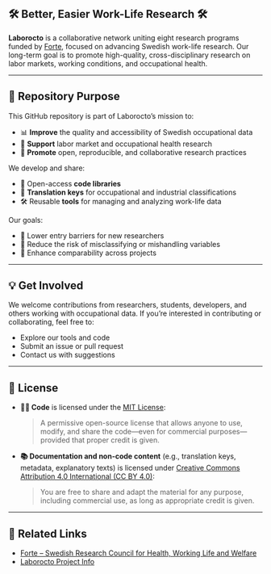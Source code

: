 ## 🛠️ Better, Easier Work-Life Research 🛠️

**Laborocto** is a collaborative network uniting eight research programs funded by [Forte](https://forte.se), focused on advancing Swedish work-life research. 
Our long-term goal is to promote high-quality, cross-disciplinary research on labor markets, working conditions, and occupational health.

---

## 🎯 Repository Purpose

This GitHub repository is part of Laborocto’s mission to:

- 📊 **Improve** the quality and accessibility of Swedish occupational data
- 🔎 **Support** labor market and occupational health research
- 🤝 **Promote** open, reproducible, and collaborative research practices

We develop and share:

- 🧰 Open-access **code libraries**
- 🧭 **Translation keys** for occupational and industrial classifications
- 🛠️ Reusable **tools** for managing and analyzing work-life data

Our goals:

- 🚀 Lower entry barriers for new researchers  
- 🧮 Reduce the risk of misclassifying or mishandling variables  
- 🔗 Enhance comparability across projects

---

## 💡 Get Involved

We welcome contributions from researchers, students, developers, and others working with occupational data. If you’re interested in contributing or collaborating, feel free to:

- Explore our tools and code
- Submit an issue or pull request
- Contact us with suggestions

---

## 📄 License

- **🧑‍💻 Code** is licensed under the [MIT License](LICENSE):
  > A permissive open-source license that allows anyone to use, modify, and share the code—even for commercial purposes—provided that proper credit is given.

- **📚 Documentation and non-code content** (e.g., translation keys, metadata, explanatory texts) is licensed under [Creative Commons Attribution 4.0 International (CC BY 4.0)](https://creativecommons.org/licenses/by/4.0/):
  > You are free to share and adapt the material for any purpose, including commercial use, as long as appropriate credit is given.

---

## 🔗 Related Links

- [Forte – Swedish Research Council for Health, Working Life and Welfare](https://forte.se)
- [Laborocto Project Info](https://www.su.se/english/research/research-projects/laborocto)



